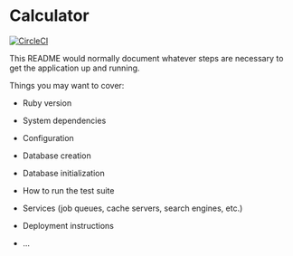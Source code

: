 # Calculator

[![CircleCI](https://circleci.com/gh/jmosouza/calculator-rails.svg?style=svg)](https://circleci.com/gh/jmosouza/calculator-rails)

This README would normally document whatever steps are necessary to get the
application up and running.

Things you may want to cover:

* Ruby version

* System dependencies

* Configuration

* Database creation

* Database initialization

* How to run the test suite

* Services (job queues, cache servers, search engines, etc.)

* Deployment instructions

* ...
